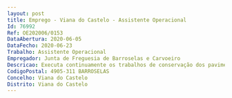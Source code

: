 ```yaml
--- 
layout: post
title: Emprego - Viana do Castelo - Assistente Operacional
Id: 76992
Ref: OE202006/0153
DataAbertura: 2020-06-05
DataFecho: 2020-06-23
Trabalho: Assistente Operacional
Empregador: Junta de Freguesia de Barroselas e Carvoeiro
Descricao: Executa continuamente os trabalhos de conservação dos pavimentos  assegura o ponto de escoamento das águas, tendo sempre para esse fim de limpar valetas, desobstruir aquedutos e compor bermas  remove o pavimento da lama e as imundices  conserva as obras de arte limpas de terra, de vegetação ou de quaisquer outros corpos estranhos  cuida da conservação e limpeza dos marcos, balizas ou quaisquer outros sinais colocados na via  leva para o local todas as ferramentas necessárias ao serviço, consoante o tipo de pavimento em que trabalha, não devendo deixa las abandonadas  nos pavimentos de macadame utiliza  ancinho para brita  carrinho de mão metálico, cérceas para valetas, enxada rasa grande, enxada rasa pequena, uma foicinha, forquilha, gadanha para corte de ervas, maço de madeira, pá de valador, pás de bico, pedra de afiar ferramenta, picaretas de pá de bico, um par de óculos para britador, tesoura de podar, serrote de mão  nos pavimentos de betuminoso usa  uma ou mais caldeiras, escovas de palheta de aço, maço de ferro para betuminoso, marreta de escassilhar, regador para emulsão, pá retangular, picadeira de dois bicos, par de óculos de vidro espalhador de betume, colher para alcatrão e fole de limpeza de pavimentos. Ocasionalmente pode exercer outras funções, procedimentos, tarefas ou atribuições que lhe são cometidas, por despachos ou por determinação superior
CodigoPostal: 4905-311 BARROSELAS
Concelho: Viana do Castelo
Distrito: Viana do Castelo
--- 
```

